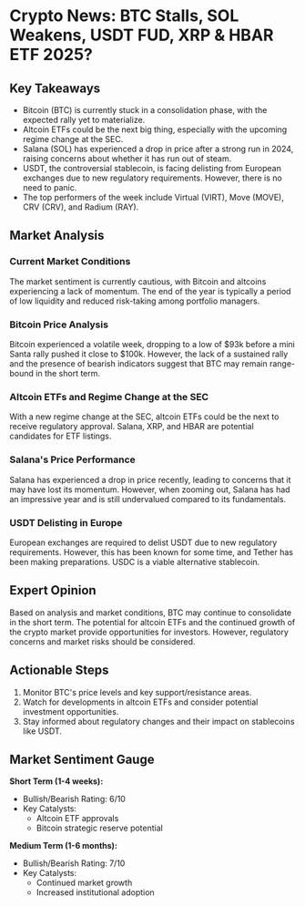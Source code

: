 # Crypto News: BTC Stalls, SOL Weakens, USDT FUD, XRP & HBAR ETF 2025?

## Key Takeaways
- Bitcoin (BTC) is currently stuck in a consolidation phase, with the expected rally yet to materialize.
- Altcoin ETFs could be the next big thing, especially with the upcoming regime change at the SEC.
- Salana (SOL) has experienced a drop in price after a strong run in 2024, raising concerns about whether it has run out of steam.
- USDT, the controversial stablecoin, is facing delisting from European exchanges due to new regulatory requirements. However, there is no need to panic.
- The top performers of the week include Virtual (VIRT), Move (MOVE), CRV (CRV), and Radium (RAY).

## Market Analysis
### Current Market Conditions
The market sentiment is currently cautious, with Bitcoin and altcoins experiencing a lack of momentum. The end of the year is typically a period of low liquidity and reduced risk-taking among portfolio managers.

### Bitcoin Price Analysis
Bitcoin experienced a volatile week, dropping to a low of $93k before a mini Santa rally pushed it close to $100k. However, the lack of a sustained rally and the presence of bearish indicators suggest that BTC may remain range-bound in the short term.

### Altcoin ETFs and Regime Change at the SEC
With a new regime change at the SEC, altcoin ETFs could be the next to receive regulatory approval. Salana, XRP, and HBAR are potential candidates for ETF listings.

### Salana's Price Performance
Salana has experienced a drop in price recently, leading to concerns that it may have lost its momentum. However, when zooming out, Salana has had an impressive year and is still undervalued compared to its fundamentals.

### USDT Delisting in Europe
European exchanges are required to delist USDT due to new regulatory requirements. However, this has been known for some time, and Tether has been making preparations. USDC is a viable alternative stablecoin.

## Expert Opinion
Based on analysis and market conditions, BTC may continue to consolidate in the short term. The potential for altcoin ETFs and the continued growth of the crypto market provide opportunities for investors. However, regulatory concerns and market risks should be considered.

## Actionable Steps
1. Monitor BTC's price levels and key support/resistance areas.
2. Watch for developments in altcoin ETFs and consider potential investment opportunities.
3. Stay informed about regulatory changes and their impact on stablecoins like USDT.

## Market Sentiment Gauge
**Short Term (1-4 weeks):**
- Bullish/Bearish Rating: 6/10
- Key Catalysts:
  - Altcoin ETF approvals
  - Bitcoin strategic reserve potential

**Medium Term (1-6 months):**
- Bullish/Bearish Rating: 7/10
- Key Catalysts:
  - Continued market growth
  - Increased institutional adoption